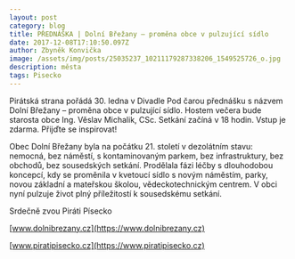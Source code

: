 ```yaml
---
layout: post
category: blog
title: PŘEDNÁŠKA | Dolní Břežany – proměna obce v pulzující sídlo
date: 2017-12-08T17:10:50.097Z
author: Zbyněk Konvička
image: /assets/img/posts/25035237_10211179287338206_1549525726_o.jpg
description: města
tags: Pisecko
---
```

Pirátská strana pořádá 30. ledna
v Divadle Pod čarou přednášku s názvem Dolní Břežany – proměna obce
v pulzující sídlo. Hostem večera bude starosta obce Ing. Věslav Michalik,
CSc. Setkání začíná v 18 hodin. Vstup je zdarma. Přijďte se inspirovat!

Obec Dolní Břežany byla na počátku 21.
století v dezolátním stavu: nemocná, bez náměstí, s kontaminovaným parkem, bez
infrastruktury, bez obchodů, bez sousedských setkání. Prodělala fázi léčby s
dlouhodobou koncepcí, kdy se proměnila v kvetoucí sídlo s novým náměstím,
parky, novou základní a mateřskou školou, vědeckotechnickým centrem. V obci nyní
pulzuje život plný příležitostí k sousedskému setkání. 

Srdečně zvou Piráti Písecko

[www.dolnibrezany.cz](https://www.dolnibrezany.cz)

[www.piratipisecko.cz](https://www.piratipisecko.cz)

